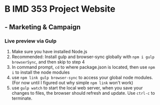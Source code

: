 # B IMD 353 Project Website
## - Marketing & Campaign

### Live preview via Gulp
1. Make sure you have installed Node.js
2. Recommended: Install gulp and browser-sync globally with `npm i gulp browserSync`, and then skip to step 4
3. In command prompt, `cd` to where package.json is located, then use `npm i` to install the node modules
4. use `npm link gulp browser-sync` to access your global node modules. (For now until I figured out why simple `npm link` won't work)
5. use `gulp watch` to start the local web server, when you save your changes to files, the browser should refresh and update. Use `ctrl-c` to terminate.
